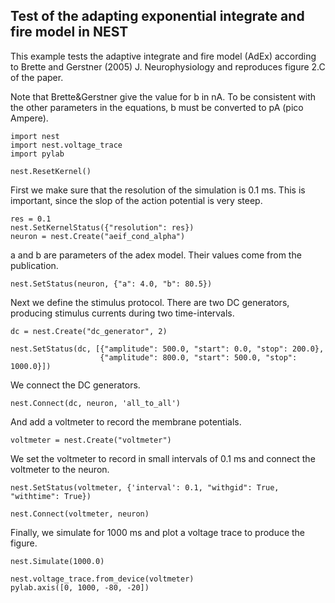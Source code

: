 

    
    
Test of the adapting exponential integrate and fire model in NEST
-----------------------------------------------------------------

This example tests the adaptive integrate and fire model (AdEx) according to
Brette and Gerstner (2005) J. Neurophysiology and
reproduces figure 2.C of the paper.

Note that Brette&Gerstner give the value for b in nA.
To be consistent with the other parameters in the equations, b must be
converted to pA (pico Ampere).

    
    import nest
    import nest.voltage_trace
    import pylab
    
    nest.ResetKernel()
    
First we make sure that the resolution of the simulation is 0.1 ms.
This is important, since the slop of the action potential is very steep.

    
    res = 0.1
    nest.SetKernelStatus({"resolution": res})
    neuron = nest.Create("aeif_cond_alpha")
    
a and b are parameters of the adex model.
Their values come from the publication.

    
    nest.SetStatus(neuron, {"a": 4.0, "b": 80.5})
    
Next we define the stimulus protocol. There are two DC generators,
producing stimulus currents during two time-intervals.

    
    dc = nest.Create("dc_generator", 2)
    
    nest.SetStatus(dc, [{"amplitude": 500.0, "start": 0.0, "stop": 200.0},
                        {"amplitude": 800.0, "start": 500.0, "stop": 1000.0}])
    
We connect the DC generators.

    nest.Connect(dc, neuron, 'all_to_all')
    
And add a voltmeter to record the membrane potentials.

    
    voltmeter = nest.Create("voltmeter")
    
We set the voltmeter to record in small intervals of 0.1 ms and
connect the voltmeter to the neuron.

    nest.SetStatus(voltmeter, {'interval': 0.1, "withgid": True, "withtime": True})
    
    nest.Connect(voltmeter, neuron)
    
Finally, we simulate for 1000 ms and plot a voltage trace
to produce the figure.

    nest.Simulate(1000.0)
    
    nest.voltage_trace.from_device(voltmeter)
    pylab.axis([0, 1000, -80, -20])
    
    



